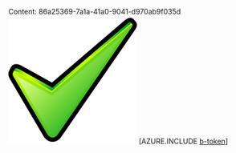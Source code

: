 Content: 86a25369-7a1a-41a0-9041-d970ab9f035d![image](f9f4b273-a295-410a-a07f-4a3d57c4fd40.png)
[AZURE.INCLUDE [b-token](d8d38b07-ce2d-4fb0-bc4b-3176f5a64273.md)]
